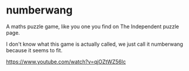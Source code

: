 numberwang
==========

A maths puzzle game, like you one you find on The Independent puzzle page.

I don't know what this game is actually called, we just call it numberwang because it seems to fit.

https://www.youtube.com/watch?v=qjOZtWZ56lc
